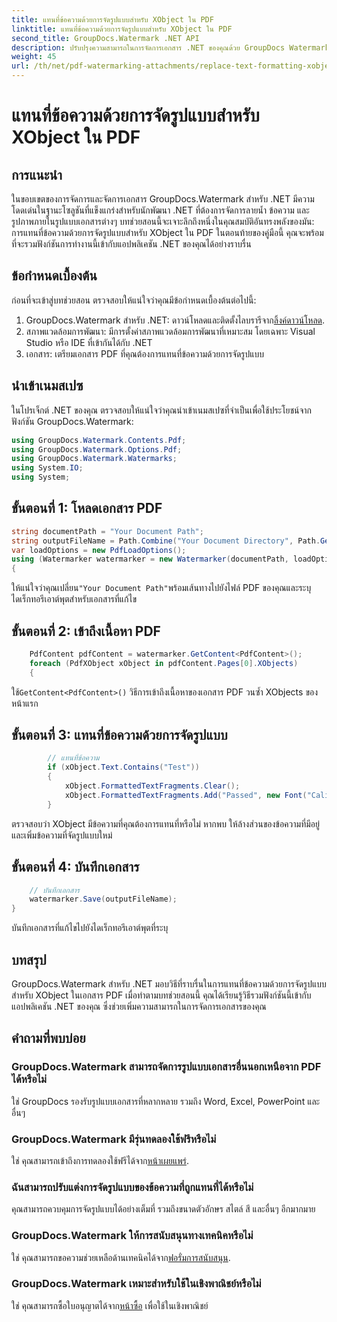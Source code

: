 ```yaml
---
title: แทนที่ข้อความด้วยการจัดรูปแบบสำหรับ XObject ใน PDF
linktitle: แทนที่ข้อความด้วยการจัดรูปแบบสำหรับ XObject ใน PDF
second_title: GroupDocs.Watermark .NET API
description: ปรับปรุงความสามารถในการจัดการเอกสาร .NET ของคุณด้วย GroupDocs Watermark สำหรับ .NET เรียนรู้วิธีแทนที่ข้อความด้วยการจัดรูปแบบใน PDF ได้อย่างง่ายดาย
weight: 45
url: /th/net/pdf-watermarking-attachments/replace-text-formatting-xobject-pdf/
---
```


# แทนที่ข้อความด้วยการจัดรูปแบบสำหรับ XObject ใน PDF

## การแนะนำ
ในขอบเขตของการจัดการและจัดการเอกสาร GroupDocs.Watermark สำหรับ .NET มีความโดดเด่นในฐานะโซลูชันที่แข็งแกร่งสำหรับนักพัฒนา .NET ที่ต้องการจัดการลายน้ำ ข้อความ และรูปภาพภายในรูปแบบเอกสารต่างๆ บทช่วยสอนนี้จะเจาะลึกถึงหนึ่งในคุณสมบัติอันทรงพลังของมัน: การแทนที่ข้อความด้วยการจัดรูปแบบสำหรับ XObject ใน PDF ในตอนท้ายของคู่มือนี้ คุณจะพร้อมที่จะรวมฟังก์ชันการทำงานนี้เข้ากับแอปพลิเคชัน .NET ของคุณได้อย่างราบรื่น
## ข้อกำหนดเบื้องต้น
ก่อนที่จะเข้าสู่บทช่วยสอน ตรวจสอบให้แน่ใจว่าคุณมีข้อกำหนดเบื้องต้นต่อไปนี้:
1.  GroupDocs.Watermark สำหรับ .NET: ดาวน์โหลดและติดตั้งไลบรารีจาก[ลิ้งค์ดาวน์โหลด](https://releases.groupdocs.com/Watermark/net/).
2. สภาพแวดล้อมการพัฒนา: มีการตั้งค่าสภาพแวดล้อมการพัฒนาที่เหมาะสม โดยเฉพาะ Visual Studio หรือ IDE ที่เข้ากันได้กับ .NET
3. เอกสาร: เตรียมเอกสาร PDF ที่คุณต้องการแทนที่ข้อความด้วยการจัดรูปแบบ

## นำเข้าเนมสเปซ
ในโปรเจ็กต์ .NET ของคุณ ตรวจสอบให้แน่ใจว่าคุณนำเข้าเนมสเปซที่จำเป็นเพื่อใช้ประโยชน์จากฟังก์ชัน GroupDocs.Watermark:
```csharp
using GroupDocs.Watermark.Contents.Pdf;
using GroupDocs.Watermark.Options.Pdf;
using GroupDocs.Watermark.Watermarks;
using System.IO;
using System;
```
## ขั้นตอนที่ 1: โหลดเอกสาร PDF
```csharp
string documentPath = "Your Document Path";
string outputFileName = Path.Combine("Your Document Directory", Path.GetFileName(documentPath));
var loadOptions = new PdfLoadOptions();
using (Watermarker watermarker = new Watermarker(documentPath, loadOptions))
{
```
 ให้แน่ใจว่าคุณเปลี่ยน`"Your Document Path"`พร้อมเส้นทางไปยังไฟล์ PDF ของคุณและระบุไดเร็กทอรีเอาต์พุตสำหรับเอกสารที่แก้ไข
## ขั้นตอนที่ 2: เข้าถึงเนื้อหา PDF
```csharp
    PdfContent pdfContent = watermarker.GetContent<PdfContent>();
    foreach (PdfXObject xObject in pdfContent.Pages[0].XObjects)
    {
```
 ใช้`GetContent<PdfContent>()` วิธีการเข้าถึงเนื้อหาของเอกสาร PDF วนซ้ำ XObjects ของหน้าแรก
## ขั้นตอนที่ 3: แทนที่ข้อความด้วยการจัดรูปแบบ
```csharp
        // แทนที่ข้อความ
        if (xObject.Text.Contains("Test"))
        {
            xObject.FormattedTextFragments.Clear();
            xObject.FormattedTextFragments.Add("Passed", new Font("Calibri", 19, FontStyle.Bold), Color.Red, Color.Aqua);
        }
```
ตรวจสอบว่า XObject มีข้อความที่คุณต้องการแทนที่หรือไม่ หากพบ ให้ล้างส่วนของข้อความที่มีอยู่และเพิ่มข้อความที่จัดรูปแบบใหม่
## ขั้นตอนที่ 4: บันทึกเอกสาร
```csharp
    // บันทึกเอกสาร
    watermarker.Save(outputFileName);
}
```
บันทึกเอกสารที่แก้ไขไปยังไดเร็กทอรีเอาต์พุตที่ระบุ

## บทสรุป
GroupDocs.Watermark สำหรับ .NET มอบวิธีที่ราบรื่นในการแทนที่ข้อความด้วยการจัดรูปแบบสำหรับ XObject ในเอกสาร PDF เมื่อทำตามบทช่วยสอนนี้ คุณได้เรียนรู้วิธีรวมฟังก์ชันนี้เข้ากับแอปพลิเคชัน .NET ของคุณ ซึ่งช่วยเพิ่มความสามารถในการจัดการเอกสารของคุณ
## คำถามที่พบบ่อย
### GroupDocs.Watermark สามารถจัดการรูปแบบเอกสารอื่นนอกเหนือจาก PDF ได้หรือไม่
ใช่ GroupDocs รองรับรูปแบบเอกสารที่หลากหลาย รวมถึง Word, Excel, PowerPoint และอื่นๆ
### GroupDocs.Watermark มีรุ่นทดลองใช้ฟรีหรือไม่
 ใช่ คุณสามารถเข้าถึงการทดลองใช้ฟรีได้จาก[หน้าเผยแพร่](https://releases.groupdocs.com/).
### ฉันสามารถปรับแต่งการจัดรูปแบบของข้อความที่ถูกแทนที่ได้หรือไม่
คุณสามารถควบคุมการจัดรูปแบบได้อย่างเต็มที่ รวมถึงขนาดตัวอักษร สไตล์ สี และอื่นๆ อีกมากมาย
### GroupDocs.Watermark ให้การสนับสนุนทางเทคนิคหรือไม่
 ใช่ คุณสามารถขอความช่วยเหลือด้านเทคนิคได้จาก[ฟอรั่มการสนับสนุน](https://forum.groupdocs.com/c/watermark/19).
### GroupDocs.Watermark เหมาะสำหรับใช้ในเชิงพาณิชย์หรือไม่
 ใช่ คุณสามารถซื้อใบอนุญาตได้จาก[หน้าซื้อ](https://purchase.groupdocs.com/buy) เพื่อใช้ในเชิงพาณิชย์
